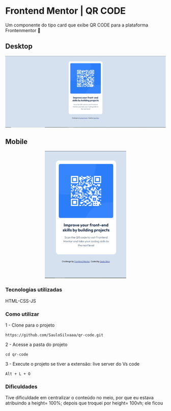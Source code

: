 # Frontend Mentor | QR CODE
Um componente do tipo card que exibe QR CODE para a plataforma Frontenmentor 🚀 

## Desktop

<img src="images/Screenshot_1.png">

## Mobile
<div align="center">
<img height="400" src="images/Screenshot_2.png">
</div>

### Tecnologias utilizadas
HTML-CSS-JS

### Como utilizar

1 - Clone para o projeto

```
https://github.com/SauloSilvaaa/qr-code.git
```

2 - Acesse a pasta do projeto
```
cd qr-code
```

3 - Execute o projeto se tiver a extensão: live server do Vs code
```
Alt + L + O
```

### Dificuldades

Tive dificuldade em centralizar o conteúdo no meio, por que eu estava atribuindo a height= 100%; depois que troquei por height= 100vh; ele ficou